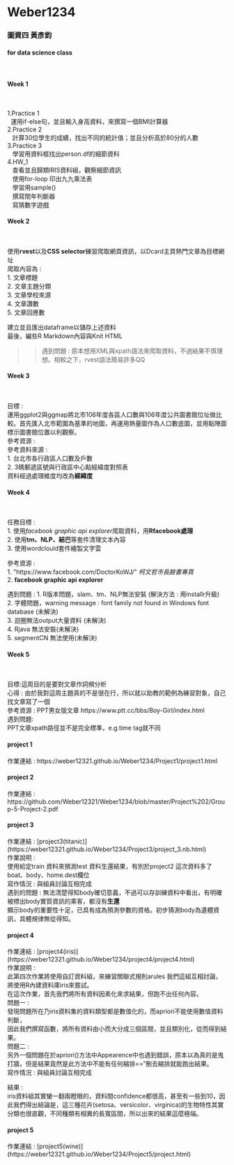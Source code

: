 # Weber1234
<h3> 圖資四 黃彥鈞 </h3>
<h4> for data science class</h4>
<br/>
<h4> Week 1</h4><br/>
<p>
1.Practice 1<br/>
    運用if-else句，並且輸入身高資料，來撰寫一個BMI計算器<br/>
2.Practice 2<br/>
    計算30位學生的成績，找出不同的統計值；並且分析高於80分的人數<br/>
3.Practice 3<br/>
    學習用資料框找出person.df的細節資料<br/>
4.HW_1<br/>
    查看並且歸類IRIS資料組，觀察細節資訊<br/>
    使用for-loop 印出九九乘法表<br/>
    學習用sample()<br/>
    撰寫閏年判斷器<br/>
    寫猜數字遊戲<br/>
</p>

<h4> Week 2</h4><br/>
<p>
 使用<b>rvest</b>以及<b>CSS selector</b>練習爬取網頁資訊，以Dcard主頁熱門文章為目標網址<br/>
 爬取內容為 :<br/>
 1. 文章標題<br/>
 2. 文章主題分類<br/>
 3. 文章學校來源<br/>
 4. 文章讚數<br/>
 5. 文章回應數<br/>
 
 建立並且匯出dataframe以儲存上述資料<br/>
 最後，編些R Markdown內容與Knit HTML
 <br/>
 >>遇到問題 : 原本想用XML與xpath語法來爬取資料，不過結果不慎理想。相較之下，rvest語法簡易許多QQ
</p> 
 
<h4> Week 3</h4><br/>
<p>
 目標 :<br/>
 運用ggplot2與ggmap將北市106年度各區人口數與106年度公共圖書館位址做比較。首先匯入北市範圍為基準的地圖，再運用熱量圖作為人口數底圖，並用點陣圖標示圖書館位置以利觀察。<br/>
 參考資源 :<br/>
 參考資料來源 :<br/>
 1. 台北市各行政區人口數及戶數<https://ca.gov.taipei/News_Content.aspx?n=F98484FF6E3A5230&sms=D19E9582624D83CB&s=EE7D5719108F4026><br/>
 2. 3碼郵遞區號與行政區中心點經緯度對照表<https://data.gov.tw/dataset/25489><br/>
 資料經過處理維度均改為<b>經緯度</b>

</p>

<h4> Week 4</h4><br/>
<p>
    任務目標 :<br/>
    1. 使用<i>facebook graphic api explorer</i>爬取資料，用<b>Rfacebook處理</b><br/>
    2. 使用<b>tm、NLP、結巴</b>等套件清理文本內容<br/>
    3. 使用wordclould套件繪製文字雲<br/>
</p>
<p>
    參考資源 :<br/>
    1. "https://www.facebook.com/DoctorKoWJ/" <i>柯文哲市長臉書專頁</i><br/>
    2. <b>facebook graphic api explorer</b><br/>
</p> 
<p>
    遇到問題 :
    1. R版本問題，slam、tm、NLP無法安裝 (解決方法 : 用installr升級)<br/>
    2. 字體問題，warning message : font family not found in Windows font database (未解決)<br/>
    3. 迴圈無法output大量資料 (未解決)<br/>
    4. Rjava 無法安裝(未解決)<br/>
    5. segmentCN 無法使用(未解決)<br/>
</p>
 
<h4> Week 5</h4><br/>
<p>
 目標:這周目的是要對文章作詞頻分析<br/>
 心得 : 由於我對這周主題真的不是很在行，所以就以助教的範例為練習對象，自己找文章寫了一個<br/>
 參考資源 : PPT男女版文章 https://www.ptt.cc/bbs/Boy-Girl/index.html <br/>
 遇到問題:<br/>
   PPT文章xpath路徑並不是完全標準，e.g.time tag就不同
</p>

<h4>project 1</h4>
 <p>
 作業連結 : https://weber12321.github.io/Weber1234/Project1/project1.html
 </p>
<h4>project 2</h4>
 <p>
 作業連結 : https://github.com/Weber12321/Weber1234/blob/master/Project%202/Group-5-Project-2.pdf
 </p>
<h4>project 3</h4>
 <p>
 作業連結 : [project3(titanic)](https://weber12321.github.io/Weber1234/Project3/project_3.nb.html)<br/>
 作業說明 : <br/>
 使用給定train 資料來預測test 資料生還結果，有別於project2 這次資料多了boat、body、home.dest欄位<br/>
 寫作情況 : 與組員討論互相完成<br/>
 遇到的問題 : 無法清楚得知body確切意義，不過可以存訓練資料中看出，有明確被標出body實質資訊的乘客，都沒有<b>生還</b><br/>
 顯示body的重要性十足，已具有成為預測參數的資格。初步猜測body為遺體資訊，具體規律無從得知。
 </p>

<h4>project 4</h4>
 <p>
 作業連結 : [project4(iris)](https://weber12321.github.io/Weber1234/project4/project4.html)<br/>
 作業說明 : <br/>
 此第四次作業將使用自訂資料組，來練習關聯式規則arules 我們這組互相討論，將使用R內建資料庫iris來嘗試。<br/>
 在這次作業，首先我們將所有資料因素化來求結果，但跑不出任何內容。<br/>
 問題一 :<br/>
 發現問題所在乃iris資料集的資料類型都是數值化的，而apriori不能使用數值資料判斷，<br/>
 因此我們撰寫函數，將所有資料由小而大分成三個區間，並且類別化，從而得到結果。<br/>
 問題二 :<br/>
 另外一個問題在於apriori()方法中Appearence中也遇到錯誤，原本以為真的是鬼打牆，但是結果竟然是此方法中不能有任何縮排==“刪去縮排就能跑出結果。<br/>
 寫作情況 : 與組員討論互相完成<br/>
 
 結果 :<br/>
 iris資料組其實蠻一翻兩瞪眼的，資料間confidence都很高，甚至有一些到10，因此我們得出結論是，這三種花卉(setosa、versicolor、virginica)的生物特性其實分類也很直觀，不同種類有相異的長寬區間，所以出來的結果這麼極端。
 </p>

<h4>project 5</h4>
 <p>
 作業連結 : [project5(wine)](https://weber12321.github.io/Weber1234/Project5/project.html)<br/>
</p>
